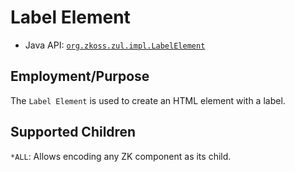 # Label Element

- Java API: [`org.zkoss.zul.impl.LabelElement`](https://www.zkoss.org/javadoc/latest/zk/org/zkoss/zul/impl/LabelElement.html)


## Employment/Purpose
The `Label Element` is used to create an HTML element with a label. 

## Supported Children
`*ALL`: Allows encoding any ZK component as its child.
